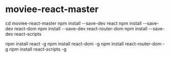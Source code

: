 # moviee-react-master


cd moviee-react-master
npm install --save-dev react
npm install --save-dev react-dom
npm install --save-dev react-router-dom
npm install --save-dev react-scripts

npm install react -g
npm install react-dom -g
npm install react-router-dom -g
npm install react-scripts -g
